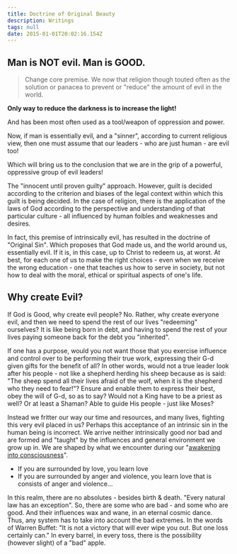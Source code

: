 ```yaml
---
title: Doctrine of Original Beauty
description: Writings
tags: null
date: 2015-01-01T20:02:16.154Z
---
```


## Man is NOT evil. Man is GOOD.

> Change core premise.
> We now that religion though touted often as the solution or panacea to prevent or "reduce" the amount of evil in the world.

**Only way to reduce the darkness is to increase the light!**

And has been most often used as a tool/weapon of oppression and power.

Now, if man is essentially evil, and a "sinner", according to current religious view, then one must assume that our leaders - who are just human - are evil too!

Which will bring us to the conclusion that we are in the grip of a powerful, oppressive group of evil leaders!

The "innocent until proven guilty" approach. However, guilt is decided according to the criterion and biases of the legal context within which this guilt is being decided. In the case of religion, there is the application of the laws of God according to the perspective and understanding of that particular culture - all influenced by human foibles and weaknesses and desires.

In fact, this premise of intrinsically evil, has resulted in the doctrine of "Original Sin". Which proposes that God made us, and the world around us, essentially evil. If it is, in this case, up to Christ to redeem us, at worst. At best, for each one of us to make the right choices - even when we receive the wrong education - one that teaches us how to serve in society, but not how to deal with the moral, ethical or spiritual aspects of one's life.

## Why create Evil?

If God is Good, why create evil people? No. Rather, why create everyone evil, and then we need to spend the rest of our lives "redeeming" ourselves? It is like being born in debt, and having to spend the rest of your lives paying someone back for the debt you "inherited".

If one has a purpose, would you not want those that you exercise influence and control over to be performing their true work, expressing their G-d given gifts for the benefit of all? In other words, would not a true leader look after his people - not like a shepherd herding his sheep because as is said: "The sheep spend all their lives afraid of the wolf, when it is the shepherd who they need to fear!"? Ensure and enable them to express their best, obey the will of G-d, so as to say? Would not a King have to be a priest as well? Or at least a Shaman? Able to guide His people - just like Moses?

Instead we fritter our way our time and resources, and many lives, fighting this very evil placed in us? Perhaps this acceptance of an intrinsic sin in the human being is incorrect. We arrive neither intrinsically good nor bad and are formed and "taught" by the influences and general environment we grow up in. We are shaped by what we encounter during our "[awakening into consciousness](/posts/qkab/consciousness/)".

- If you are surrounded by love, you learn love
- If you are surrounded by anger and violence, you learn love that is consists of anger and violence...

In this realm, there are no absolutes - besides birth & death. "Every natural law has an exception". So, there are some who are bad - and some who are good. And their influences wax and wane, in an eternal cosmic dance. Thus, any system has to take into account the bad extremes. In the words of Warren Buffet: "It is not a victory that will ever wipe you out. But one loss certainly can." In every barrel, in every toss, there is the possibility (however slight) of a "bad" apple.
